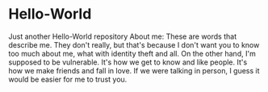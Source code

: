 # Hello-World
Just another Hello-World repository
About me:
These are words that describe me.  They don't really, but that's because I don't want you to know too much about me, what with identity theft and all.
On the other hand, I'm supposed to be vulnerable.  It's how we get to know and like people.  It's how we make friends and fall in love.
If we were talking in person, I guess it would be easier for me to trust you.
